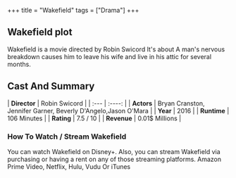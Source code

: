 +++
title = "Wakefield"
tags = ["Drama"]
+++
## Wakefield plot
Wakefield is a movie directed by Robin Swicord It's about A man's nervous breakdown causes him to leave his wife and live in his attic for several months.
## Cast And Summary
| **Director**      | Robin Swicord |
    | :---        |    :----:   |
    |  **Actors** | Bryan Cranston, Jennifer Garner, Beverly D'Angelo,Jason O'Mara |
    | **Year**   | 2016    |
    |  **Runtime** | 106 Minutes |
    |  **Rating** | 7.5 / 10 | 
    |  **Revenue** | 0.01$ Millions |
### How To Watch / Stream Wakefield
You can watch Wakefield on Disney+.
Also, you can stream Wakefield via purchasing or having a rent on any of those streaming platforms.
Amazon Prime Video, Netflix, Hulu, Vudu Or iTunes